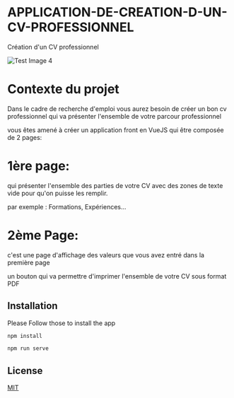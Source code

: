 # APPLICATION-DE-CREATION-D-UN-CV-PROFESSIONNEL
Création d'un CV professionnel

![Test Image 4](https://github.com/tograh/testrepository/3DTest.png)

# Contexte du projet
Dans le cadre de recherche d'emploi vous aurez besoin de créer un bon cv professionnel qui va présenter l'ensemble de votre parcour professionnel

vous êtes amené à créer un application front en VueJS qui être composée de 2 pages:

# 1ère page:

qui présenter l'ensemble des parties de votre CV avec des zones de texte vide pour qu'on puisse les remplir.

par exemple : Formations, Expériences...

# 2ème Page:

c'est une page d'affichage des valeurs que vous avez entré dans la première page

un bouton qui va permettre d'imprimer l'ensemble de votre CV sous format PDF





## Installation

Please Follow those to install the app

```bash
npm install 

```

```bash
npm run serve 

```

## License
[MIT](https://choosealicense.com/licenses/mit/)